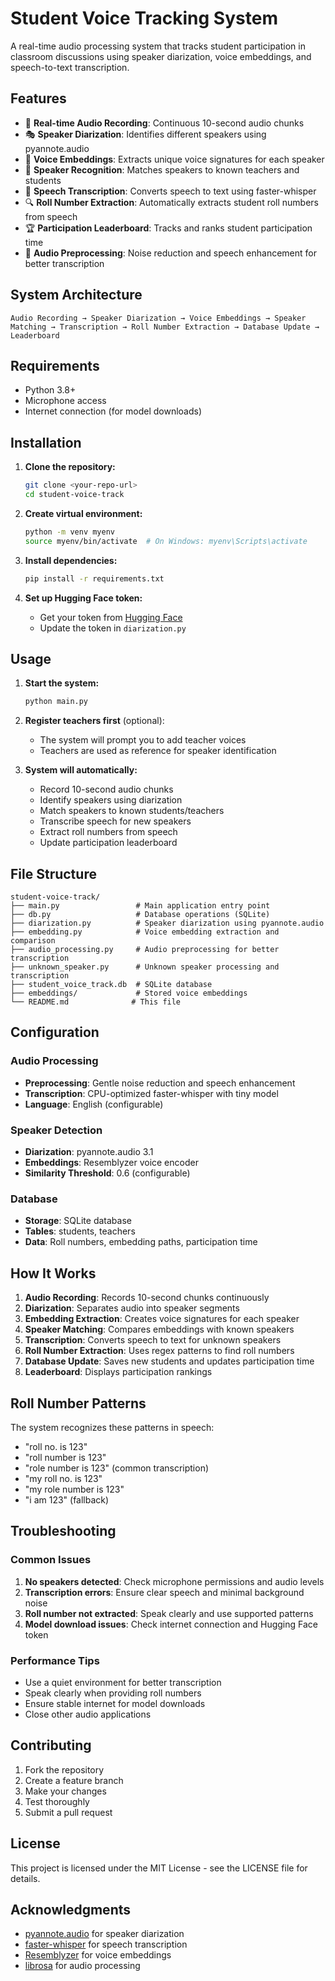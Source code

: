 # Student Voice Tracking System

A real-time audio processing system that tracks student participation in classroom discussions using speaker diarization, voice embeddings, and speech-to-text transcription.

## Features

- 🎤 **Real-time Audio Recording**: Continuous 10-second audio chunks
- 🎭 **Speaker Diarization**: Identifies different speakers using pyannote.audio
- 🎵 **Voice Embeddings**: Extracts unique voice signatures for each speaker
- 👥 **Speaker Recognition**: Matches speakers to known teachers and students
- 📝 **Speech Transcription**: Converts speech to text using faster-whisper
- 🔍 **Roll Number Extraction**: Automatically extracts student roll numbers from speech
- 🏆 **Participation Leaderboard**: Tracks and ranks student participation time
- 🔧 **Audio Preprocessing**: Noise reduction and speech enhancement for better transcription

## System Architecture

```
Audio Recording → Speaker Diarization → Voice Embeddings → Speaker Matching → Transcription → Roll Number Extraction → Database Update → Leaderboard
```

## Requirements

- Python 3.8+
- Microphone access
- Internet connection (for model downloads)

## Installation

1. **Clone the repository:**
   ```bash
   git clone <your-repo-url>
   cd student-voice-track
   ```

2. **Create virtual environment:**
   ```bash
   python -m venv myenv
   source myenv/bin/activate  # On Windows: myenv\Scripts\activate
   ```

3. **Install dependencies:**
   ```bash
   pip install -r requirements.txt
   ```

4. **Set up Hugging Face token:**
   - Get your token from [Hugging Face](https://huggingface.co/settings/tokens)
   - Update the token in `diarization.py`

## Usage

1. **Start the system:**
   ```bash
   python main.py
   ```

2. **Register teachers first** (optional):
   - The system will prompt you to add teacher voices
   - Teachers are used as reference for speaker identification

3. **System will automatically:**
   - Record 10-second audio chunks
   - Identify speakers using diarization
   - Match speakers to known students/teachers
   - Transcribe speech for new speakers
   - Extract roll numbers from speech
   - Update participation leaderboard

## File Structure

```
student-voice-track/
├── main.py                 # Main application entry point
├── db.py                   # Database operations (SQLite)
├── diarization.py          # Speaker diarization using pyannote.audio
├── embedding.py            # Voice embedding extraction and comparison
├── audio_processing.py     # Audio preprocessing for better transcription
├── unknown_speaker.py      # Unknown speaker processing and transcription
├── student_voice_track.db  # SQLite database
├── embeddings/             # Stored voice embeddings
└── README.md              # This file
```

## Configuration

### Audio Processing
- **Preprocessing**: Gentle noise reduction and speech enhancement
- **Transcription**: CPU-optimized faster-whisper with tiny model
- **Language**: English (configurable)

### Speaker Detection
- **Diarization**: pyannote.audio 3.1
- **Embeddings**: Resemblyzer voice encoder
- **Similarity Threshold**: 0.6 (configurable)

### Database
- **Storage**: SQLite database
- **Tables**: students, teachers
- **Data**: Roll numbers, embedding paths, participation time

## How It Works

1. **Audio Recording**: Records 10-second chunks continuously
2. **Diarization**: Separates audio into speaker segments
3. **Embedding Extraction**: Creates voice signatures for each speaker
4. **Speaker Matching**: Compares embeddings with known speakers
5. **Transcription**: Converts speech to text for unknown speakers
6. **Roll Number Extraction**: Uses regex patterns to find roll numbers
7. **Database Update**: Saves new students and updates participation time
8. **Leaderboard**: Displays participation rankings

## Roll Number Patterns

The system recognizes these patterns in speech:
- "roll no. is 123"
- "roll number is 123"
- "role number is 123" (common transcription)
- "my roll no. is 123"
- "my role number is 123"
- "i am 123" (fallback)

## Troubleshooting

### Common Issues

1. **No speakers detected**: Check microphone permissions and audio levels
2. **Transcription errors**: Ensure clear speech and minimal background noise
3. **Roll number not extracted**: Speak clearly and use supported patterns
4. **Model download issues**: Check internet connection and Hugging Face token

### Performance Tips

- Use a quiet environment for better transcription
- Speak clearly when providing roll numbers
- Ensure stable internet for model downloads
- Close other audio applications

## Contributing

1. Fork the repository
2. Create a feature branch
3. Make your changes
4. Test thoroughly
5. Submit a pull request

## License

This project is licensed under the MIT License - see the LICENSE file for details.

## Acknowledgments

- [pyannote.audio](https://github.com/pyannote/pyannote-audio) for speaker diarization
- [faster-whisper](https://github.com/guillaumekln/faster-whisper) for speech transcription
- [Resemblyzer](https://github.com/resemble-ai/Resemblyzer) for voice embeddings
- [librosa](https://librosa.org/) for audio processing 